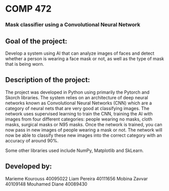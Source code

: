 # COMP 472

### Mask classifier using a Convolutional Neural Network

   ## Goal of the project:

Develop a system using AI that can analyze images of faces and detect whether a person is wearing a face mask or not, as well as the type of mask that is being worn.

   ## Description of the project:
   
The project was developed in Python using primarily the Pytorch and Skorch libraries. The system relies on an architecture of deep neural networks known as Convolutional Neural Networks (CNN) which are a category of neural nets that are very good at classifying images. The network uses supervised learning to train the CNN, training the AI with images from four different categories: people wearing no masks, cloth masks, surgical masks or N95 masks. Once the network is trained, you can now pass in new images of people wearing a mask or not. The network will now be able to classify these new images into the correct category with an accuracy of around 90%.

Some other libraries used include NumPy, Matplotlib and SkLearn.
   
   
   ## Developed by:

Marieme Kourouss 40095022
Liam Pereira 40111656
Mobina Zavvar 40109148
Mouhamed Diane 40089430
